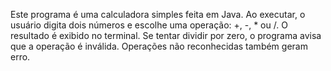 Este programa é uma calculadora simples feita em Java. Ao executar, o usuário digita dois números e escolhe uma operação: +, -, * ou /. O resultado é exibido no terminal. Se tentar dividir por zero, o programa avisa que a operação é inválida. Operações não reconhecidas também geram erro.
